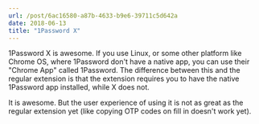 ```yaml
---
url: /post/6ac16580-a87b-4633-b9e6-39711c5d642a
date: 2018-06-13
title: "1Password X"
---
```


1Password X is awesome. If you use Linux, or some other platform like Chrome OS, where 1Password don't have a native app, you can use their "Chrome App" called 1Password. The difference between this and the regular extension is that the extension requires you to have the native 1Password app installed, while X does not. 

It is awesome. But the user experience of using it is not as great as the regular extension yet (like copying OTP codes on fill in doesn't work yet). 